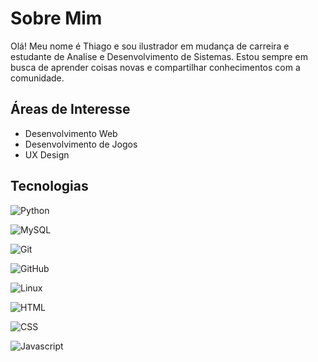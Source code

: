 # Sobre Mim 

Olá! Meu nome é Thiago e sou ilustrador em mudança de carreira e estudante de Analise e Desenvolvimento de Sistemas. 
Estou sempre em busca de aprender coisas novas e compartilhar conhecimentos com a comunidade.

## Áreas de Interesse 
- Desenvolvimento Web
- Desenvolvimento de Jogos
- UX Design

## Tecnologias

![Python](https://img.shields.io/badge/python-3670A0?style=for-the-badge&logo=python&logoColor=white) 

![MySQL](https://img.shields.io/badge/sqlite-003B57?style=for-the-badge&logo=sqlite)

![Git](https://img.shields.io/badge/git-F05032?style=for-the-badge&logo=git&logoColor=white)

![GitHub](https://img.shields.io/badge/github-181717?style=for-the-badge&logo=github)

![Linux](https://img.shields.io/badge/linux-151747?style=for-the-badge&logo=linux)

![HTML](https://img.shields.io/badge/HTML-FF5C00?style=for-the-badge&logo=HTML)

![CSS](https://img.shields.io/badge/CSS-87CEFA?style=for-the-badge&logo=CSS)

![Javascript](https://img.shields.io/badge/javascript-FFD700?style=for-the-badge&logo=javascript)
